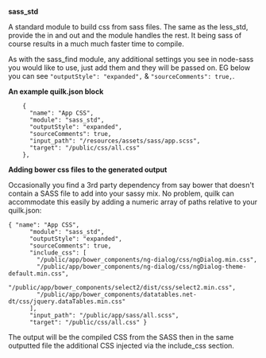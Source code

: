 **sass_std**

A standard module to build css from sass files. The same as the less_std, provide the in and out and the module handles the rest. It being sass of course results in a much much faster time to compile.

As with the sass_find module, any additional settings you see in node-sass you would like to use, just add them and they will be passed on. EG below you can see `"outputStyle": "expanded",` & `"sourceComments": true,`.

**An example quilk.json block**
```
    {
      "name": "App CSS",
      "module": "sass_std",
      "outputStyle": "expanded",
      "sourceComments": true,
      "input_path": "/resources/assets/sass/app.scss",
      "target": "/public/css/all.css"
    },
```

**Adding bower css files to the generated output**

Occasionally you find a 3rd party dependency from say bower that doesn't contain a SASS file to add into your sassy mix. No problem, quilk can accommodate this easily by adding a numeric array of paths relative to your quilk.json:
```
{ "name": "App CSS",
      "module": "sass_std",
      "outputStyle": "expanded",
      "sourceComments": true,
      "include_css": [
        "/public/app/bower_components/ng-dialog/css/ngDialog.min.css",
        "/public/app/bower_components/ng-dialog/css/ngDialog-theme-default.min.css",
        "/public/app/bower_components/select2/dist/css/select2.min.css",
        "/public/app/bower_components/datatables.net-dt/css/jquery.dataTables.min.css"
      ],
      "input_path": "/public/app/sass/all.scss",
      "target": "/public/css/all.css" }
```

The output will be the compiled CSS from the SASS then in the same outputted file the additional CSS injected via the include_css section.